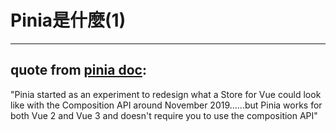 <h1>Pinia是什麼(1)</h1>
<hr>
<div class="mt-[10%]">
  <div class="mt-2">
   <h2>quote from <a href="https://pinia.vuejs.org" target="_blank">pinia doc</a>:</h2>
  </div>
  <div class="mt-2">
    <div class="important-font-size-[1.5rem] bg-gray-1 mt-2 p-3 b-l-[4px] b-gray" >
     "Pinia started as an experiment to redesign what a Store for Vue could look like with the Composition API around November 2019......but Pinia works for both Vue 2 and Vue 3 and doesn't require you to use the composition API"
    </div>
  </div>
</div>
